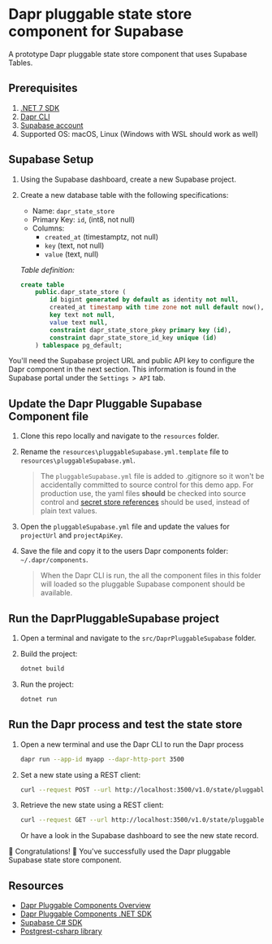 # Dapr pluggable state store component for Supabase

A prototype Dapr pluggable state store component that uses Supabase Tables.

## Prerequisites

1. [.NET 7 SDK](https://dotnet.microsoft.com/download/dotnet/7.0)
2. [Dapr CLI](https://docs.dapr.io/getting-started/install-dapr-cli/)
3. [Supabase account](https://supabase.io/)
4. Supported OS: macOS, Linux (Windows with WSL should work as well)

## Supabase Setup

1. Using the Supabase dashboard, create a new Supabase project.
2. Create a new database table with the following specifications:
    - Name: `dapr_state_store`
    - Primary Key: `id`, (int8, not null)
    - Columns:
        - `created_at` (timestamptz, not null)
        - `key` (text, not null)
        - `value` (text, null)

    *Table definition:*

    ```sql
    create table
        public.dapr_state_store (
            id bigint generated by default as identity not null,
            created_at timestamp with time zone not null default now(),
            key text not null,
            value text null,
            constraint dapr_state_store_pkey primary key (id),
            constraint dapr_state_store_id_key unique (id)
        ) tablespace pg_default;
    ```

You'll need the Supabase project URL and public API key to configure the Dapr component in the next section. This information is found in the Supabase portal under the `Settings > API` tab.

## Update the Dapr Pluggable Supabase Component file

1. Clone this repo locally and navigate to the `resources` folder.
2. Rename the `resources\pluggableSupabase.yml.template` file to `resources\pluggableSupabase.yml`.

   > The `pluggableSupabase.yml` file is added to .gitignore so it won't be accidentally committed to source control for this demo app. For production use, the yaml files **should** be checked into source control and [secret store references](https://docs.dapr.io/operations/components/component-secrets/) should be used, instead of plain text values.

3. Open the `pluggableSupabase.yml` file and update the values for `projectUrl` and `projectApiKey`.
4. Save the file and copy it to the users Dapr components folder: `~/.dapr/components`.

   > When the Dapr CLI is run, the all the component files in this folder will loaded so the pluggable Supabase component should be available.

## Run the DaprPluggableSupabase project

1. Open a terminal and navigate to the `src/DaprPluggableSupabase` folder.
2. Build the project:

    ```bash
    dotnet build
    ```

3. Run the project:

    ```bash
    dotnet run
    ```

## Run the Dapr process and test the state store

1. Open a new terminal and use the Dapr CLI to run the Dapr process

    ```bash
    dapr run --app-id myapp --dapr-http-port 3500
    ```

2. Set a new state using a REST client:

    ```bash
    curl --request POST --url http://localhost:3500/v1.0/state/pluggable-supabase --header 'content-type: application/json' --data '[{"key": "key1","value": "This is stored in Supabase!"}]'
    ```

3. Retrieve the new state using a REST client:

    ```bash
    curl --request GET --url http://localhost:3500/v1.0/state/pluggable-supabase/key1
    ```

    Or have a look in the Supabase dashboard to see the new state record.

🎉 Congratulations! 🎉 You've successfully used the Dapr pluggable Supabase state store component.

## Resources

- [Dapr Pluggable Components Overview](https://docs.dapr.io/developing-applications/develop-components/pluggable-components/pluggable-components-overview/)
- [Dapr Pluggable Components .NET SDK](https://docs.dapr.io/developing-applications/develop-components/pluggable-components/pluggable-components-sdks/pluggable-components-dotnet/)
- [Supabase C# SDK](https://supabase.com/docs/reference/csharp/installing)
- [Postgrest-csharp library](https://github.com/supabase-community/postgrest-csharp)